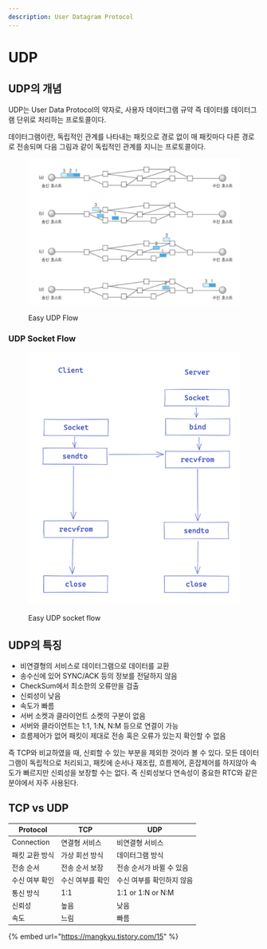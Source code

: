 ```yaml
---
description: User Datagram Protocol
---
```


# UDP

## UDP의 개념

UDP는 User Data Protocol의 약자로, 사용자 데이터그램 규약 즉 데이터를 데이터그램 단위로 처리하는 프로토콜이다.

데이터그램이란, 독립적인 관계를 나타내는 패킷으로 경로 없이 매 패킷마다 다른 경로로 전송되며 다음 그림과 같이 독립적인 관계를 지니는 프로토콜이다.

<figure><img src="../.gitbook/assets/image (2) (2).png" alt=""><figcaption><p>Easy UDP Flow</p></figcaption></figure>

### UDP Socket Flow

<figure><img src="../.gitbook/assets/image (6) (3).png" alt=""><figcaption><p>Easy UDP socket flow</p></figcaption></figure>

## UDP의 특징

* 비연결형의 서비스로 데이터그램으로 데이터를 교환
* 송수신에 있어 SYNC/ACK 등의 정보를 전달하지 않음
* CheckSum에서 최소한의 오류만을 검출
* 신뢰성이 낮음
* 속도가 빠름
* 서버 소켓과 클라이언트 소켓의 구분이 없음
* 서버와 클라이언트는 1:1, 1:N, N:M 등으로 연결이 가능
* 흐름제어가 없어 패킷이 제대로 전송 혹은 오류가 있는지 확인할 수 없음

즉 TCP와 비교하였을 때, 신뢰할 수 있는 부분을 제외한 것이라 볼 수 있다. 모든 데이터그램이 독립적으로 처리되고, 패킷에 순서나 재조립, 흐름제어, 혼잡제어를 하지않아 속도가 빠르지만 신뢰성을 보장할 수는 없다. 즉 신뢰성보다 연속성이 중요한 RTC와 같은 분야에서 자주 사용된다.

## TCP vs UDP

| Protocol   | TCP       | UDP               |
| ---------- | --------- | ----------------- |
| Connection | 연결형 서비스   | 비연결형 서비스          |
| 패킷 교환 방식   | 가상 회선 방식  | 데이터그램 방식          |
| 전송 순서      | 전송 순서 보장  | 전송 순서가 바뀔 수 있음    |
| 수신 여부 확인   | 수신 여부를 확인 | 수신 여부를 확인하지 않음    |
| 통신 방식      | 1:1       | 1:1 or 1:N or N:M |
| 신뢰성        | 높음        | 낮음                |
| 속도         | 느림        | 빠름                |



{% embed url="https://mangkyu.tistory.com/15" %}
